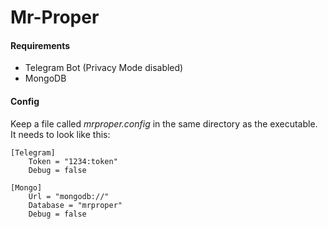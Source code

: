 # Mr-Proper

#### Requirements

* Telegram Bot (Privacy Mode disabled)
* MongoDB

#### Config

Keep a file called *mrproper.config* in the same directory as the executable.
It needs to look like this:

```
[Telegram]
	Token = "1234:token"
	Debug = false
	
[Mongo]
	Url = "mongodb://"
	Database = "mrproper"
	Debug = false
```
